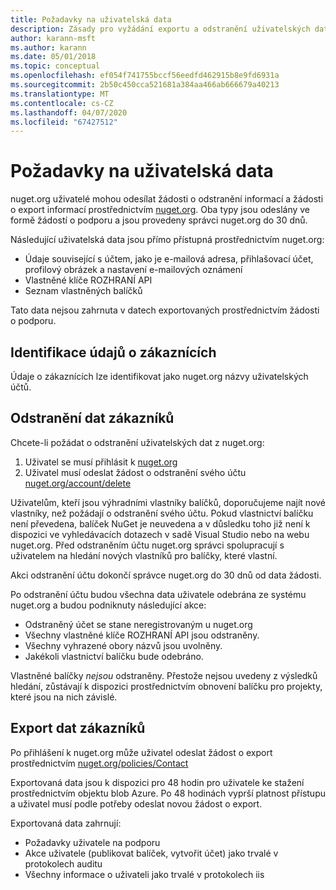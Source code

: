 ```yaml
---
title: Požadavky na uživatelská data
description: Zásady pro vyžádání exportu a odstranění uživatelských dat
author: karann-msft
ms.author: karann
ms.date: 05/01/2018
ms.topic: conceptual
ms.openlocfilehash: ef054f741755bccf56eedfd462915b8e9fd6931a
ms.sourcegitcommit: 2b50c450cca521681a384aa466ab666679a40213
ms.translationtype: MT
ms.contentlocale: cs-CZ
ms.lasthandoff: 04/07/2020
ms.locfileid: "67427512"
---
```

# <a name="user-data-requests"></a>Požadavky na uživatelská data

nuget.org uživatelé mohou odesílat žádosti o odstranění informací a žádosti o export informací prostřednictvím [nuget.org](https://www.nuget.org). Oba typy jsou odeslány ve formě žádostí o podporu a jsou provedeny správci nuget.org do 30 dnů.

Následující uživatelská data jsou přímo přístupná prostřednictvím nuget.org:

* Údaje související s účtem, jako je e-mailová adresa, přihlašovací účet, profilový obrázek a nastavení e-mailových oznámení
* Vlastněné klíče ROZHRANÍ API
* Seznam vlastněných balíčků

Tato data nejsou zahrnuta v datech exportovaných prostřednictvím žádosti o podporu.

## <a name="identifying-customer-data"></a>Identifikace údajů o zákaznících

Údaje o zákaznících lze identifikovat jako nuget.org názvy uživatelských účtů.

## <a name="deleting-customer-data"></a>Odstranění dat zákazníků

Chcete-li požádat o odstranění uživatelských dat z nuget.org:

1. Uživatel se musí přihlásit k [nuget.org](https://www.nuget.org)
1. Uživatel musí odeslat žádost o odstranění svého účtu [nuget.org/account/delete](https://www.nuget.org/account/delete)

Uživatelům, kteří jsou výhradními vlastníky balíčků, doporučujeme najít nové vlastníky, než požádají o odstranění svého účtu. Pokud vlastnictví balíčku není převedena, balíček NuGet je neuvedena a v důsledku toho již není k dispozici ve vyhledávacích dotazech v sadě Visual Studio nebo na webu nuget.org. Před odstraněním účtu nuget.org správci spolupracují s uživatelem na hledání nových vlastníků pro balíčky, které vlastní.

Akci odstranění účtu dokončí správce nuget.org do 30 dnů od data žádosti.

Po odstranění účtu budou všechna data uživatele odebrána ze systému nuget.org a budou podniknuty následující akce:

* Odstraněný účet se stane neregistrovaným u nuget.org
* Všechny vlastněné klíče ROZHRANÍ API jsou odstraněny.
* Všechny vyhrazené obory názvů jsou uvolněny.
* Jakékoli vlastnictví balíčku bude odebráno.

Vlastněné balíčky *nejsou* odstraněny. Přestože nejsou uvedeny z výsledků hledání, zůstávají k dispozici prostřednictvím obnovení balíčku pro projekty, které jsou na nich závislé.

## <a name="exporting-customer-data"></a>Export dat zákazníků

Po přihlášení k nuget.org může uživatel odeslat žádost o export prostřednictvím [nuget.org/policies/Contact](https://www.nuget.org/policies/Contact)

Exportovaná data jsou k dispozici pro 48 hodin pro uživatele ke stažení prostřednictvím objektu blob Azure. Po 48 hodinách vyprší platnost přístupu a uživatel musí podle potřeby odeslat novou žádost o export.

Exportovaná data zahrnují:

* Požadavky uživatele na podporu
* Akce uživatele (publikovat balíček, vytvořit účet) jako trvalé v protokolech auditu
* Všechny informace o uživateli jako trvalé v protokolech iis
